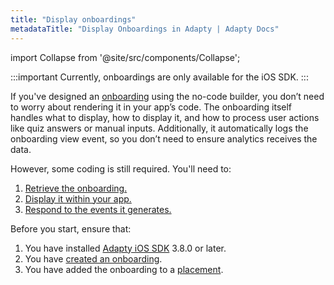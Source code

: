 ```yaml
---
title: "Display onboardings"
metadataTitle: "Display Onboardings in Adapty | Adapty Docs"
---
```

import Collapse from '@site/src/components/Collapse';

:::important
Currently, onboardings are only available for the iOS SDK.
:::

If you've designed an [onboarding](onboardings.md) using the no-code builder, you don’t need to worry about rendering it in your app’s code. The onboarding itself handles what to display, how to display it, and how to process user actions like quiz answers or manual inputs. Additionally, it automatically logs the onboarding view event, so you don’t need to ensure analytics receives the data.

However, some coding is still required. You'll need to:

1. [Retrieve the onboarding.](get-onboardings.md)
2. [Display it within your app.](present-onboardings.md)
3. [Respond to the events it generates.](handling-onboarding-events.md)

Before you start, ensure that:

1. You have installed [Adapty iOS SDK](installation-of-adapty-sdks.md) 3.8.0 or later.
2. You have [created an onboarding](create-onboarding.md).
3. You have added the onboarding to a [placement](placements.md).